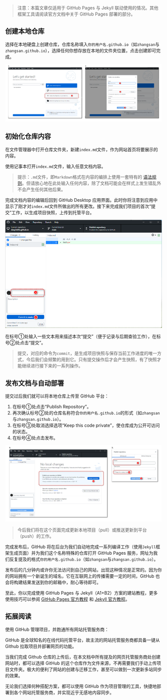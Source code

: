 >注意：本篇文章仅适用于 GitHub Pages 与 Jekyll 联动使用的情况。其他框架工具请阅读官方文档中关于 GitHub Pages 部署的部分。

## 创建本地仓库

选择在本地硬盘上创建仓库，仓库名称填入`你的用户名.github.io`（如`zhangsan`与`zhangsan.github.io`），选择任何你想存放在本地的文件夹位置，点击创建即可完成。

![操作示意图：创建本地仓库](create-repository.png)

## 初始化仓库内容

在文件管理器中打开仓库文件夹，新建`index.md`文件，作为网站首页将要展示的内容。

使用记事本打开`index.md`文件，输入任意文档内容。

>提示：`.md`文件，即`Markdown`格式在内容的编排上使用一套特有的 [语法规则](https://www.markdownguide.org/basic-syntax/)。但请放心地在此处输入任何内容，除了文档可能会在样式上发生错乱外不会产生任何其他后果。

完成文档内容的编辑后回到 GitHub Desktop 应用界面。此时你将注意到应用中显示了刚才对`index.md`文件所做出的所有更改。接下来完成我们项目的首次“提交”工作，以生成项目快照，上传到托管平台。

![操作示意图：初始化提交](init-commit.png)

在标号①处输入一些文本用来描述本次“提交”（便于记录与后期查验工作），在标号②处点击“提交”。

>提交，对应的命令为`commit`，是生成项目快照与保存当前工作进度的唯一方式，今后我们会频繁的用到它。只有提交操作后才会产生快照，有了快照才能继续进行接下来的一系列操作。

## 发布文档与自动部署

提交过后我们就可以将本地仓库上传至 GitHub 平台：

1. 在标号①处点击“Publish Repository”。
2. 再次确认标号②处的仓库名称符合`你的用户名.github.io`的形式（如`zhangsan`与`zhangsan.github.io`）。
3. 在标号③处取消选择选项“Keep this code private”，使仓库成为公开可访问的状态。
4. 在标号④处点击发布。

![操作示意图：项目发布](github-pages-publish.png)

>今后我们将在这个页面完成更新本地项目（pull）或推送更新到平台（push）的工作。

完成发布后，GitHub 将在后台为我们自动地完成一系列编译工作（使用`Jekyll`框架生成页面）并为我们这个名称特殊的仓库打开 GitHub Pages 服务，网址为我们反复提及的格式`你的用户名.github.io`（如`zhangsan`与`zhangsan.github.io`）。

发布后的几分钟内或许你无法访问到自己的网站，出现这种情况是正常的。因为你的网站拥有一个新诞生的域名，它在互联网上的传播需要一定的时间，GitHub 也会将构建结果发送到你的邮箱中，耐心等待即可。

至此，你以完成使用 GitHub Pages 与 Jekyll（A1+B2）方案的建站教程，更多使用技巧可以参阅 [GitHub Pages 官方教程](https://docs.github.com/zh/pages) 和 [Jekyll 官方教程](https://jekyllcn.com/docs/home/)。

## 拓展阅读

使用 GitHub 管理项目，并跑通所有网站托管服务商：

GitHub 是全球知名的在线代码托管平台，故主流的网站托管服务商都具备一键从 Github 拉取项目并部署网页的功能。

当我们完成 Github 仓库的上传后，在本文档中所有提及的网页托管服务商处创建网站时，都可以选择 GitHub 的这个仓库作为文件来源，不再需要我们手动上传项目文件夹。极大的便利了网站的创建与迁移工作，甚至可以做到一次更新多站同步的效果。

无论我们选择何种搭配方案，都可以使用 GitHub 作为项目管理的工具，快捷地部署到各个网站托管服务商，并实现近乎无感地内容同步。
